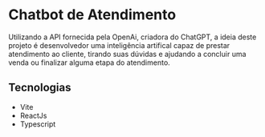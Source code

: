 # Chatbot de Atendimento 
Utilizando a API fornecida pela OpenAi, criadora do ChatGPT, a ideia deste projeto é desenvolvedor uma inteligência artifical capaz de prestar atendimento ao cliente, tirando suas dúvidas e ajudando a concluir uma venda ou finalizar alguma etapa do atendimento. 

## Tecnologias
- Vite
- ReactJs
- Typescript